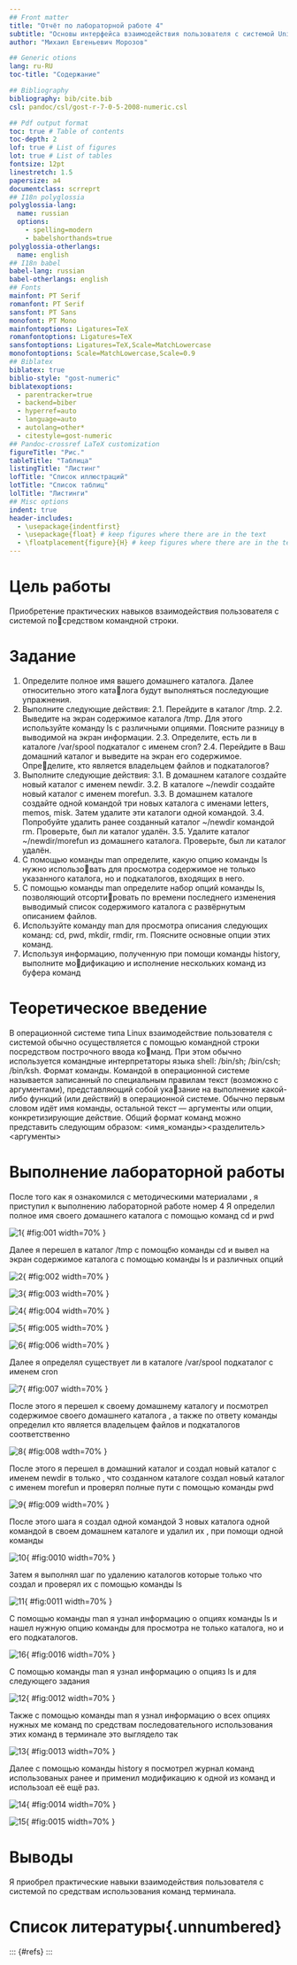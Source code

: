 ```yaml
---
## Front matter
title: "Отчёт по лабораторной работе 4"
subtitle: "Основы интерфейса взаимодействия пользователя с системой Unix на уровне командной строки"
author: "Михаил Евгеньевич Морозов"

## Generic otions
lang: ru-RU
toc-title: "Содержание"

## Bibliography
bibliography: bib/cite.bib
csl: pandoc/csl/gost-r-7-0-5-2008-numeric.csl

## Pdf output format
toc: true # Table of contents
toc-depth: 2
lof: true # List of figures
lot: true # List of tables
fontsize: 12pt
linestretch: 1.5
papersize: a4
documentclass: scrreprt
## I18n polyglossia
polyglossia-lang:
  name: russian
  options:
	- spelling=modern
	- babelshorthands=true
polyglossia-otherlangs:
  name: english
## I18n babel
babel-lang: russian
babel-otherlangs: english
## Fonts
mainfont: PT Serif
romanfont: PT Serif
sansfont: PT Sans
monofont: PT Mono
mainfontoptions: Ligatures=TeX
romanfontoptions: Ligatures=TeX
sansfontoptions: Ligatures=TeX,Scale=MatchLowercase
monofontoptions: Scale=MatchLowercase,Scale=0.9
## Biblatex
biblatex: true
biblio-style: "gost-numeric"
biblatexoptions:
  - parentracker=true
  - backend=biber
  - hyperref=auto
  - language=auto
  - autolang=other*
  - citestyle=gost-numeric
## Pandoc-crossref LaTeX customization
figureTitle: "Рис."
tableTitle: "Таблица"
listingTitle: "Листинг"
lofTitle: "Список иллюстраций"
lotTitle: "Список таблиц"
lolTitle: "Листинги"
## Misc options
indent: true
header-includes:
  - \usepackage{indentfirst}
  - \usepackage{float} # keep figures where there are in the text
  - \floatplacement{figure}{H} # keep figures where there are in the text
---
```


# Цель работы

Приобретение практических навыков взаимодействия пользователя с системой посредством командной строки.


# Задание

1. Определите полное имя вашего домашнего каталога. Далее относительно этого каталога будут выполняться последующие упражнения.
2. Выполните следующие действия:
2.1. Перейдите в каталог /tmp.
2.2. Выведите на экран содержимое каталога /tmp. Для этого используйте команду ls
с различными опциями. Поясните разницу в выводимой на экран информации.
2.3. Определите, есть ли в каталоге /var/spool подкаталог с именем cron?
2.4. Перейдите в Ваш домашний каталог и выведите на экран его содержимое. Определите, кто является владельцем файлов и подкаталогов?
3. Выполните следующие действия:
3.1. В домашнем каталоге создайте новый каталог с именем newdir.
3.2. В каталоге ~/newdir создайте новый каталог с именем morefun.
3.3. В домашнем каталоге создайте одной командой три новых каталога с именами
letters, memos, misk. Затем удалите эти каталоги одной командой.
3.4. Попробуйте удалить ранее созданный каталог ~/newdir командой rm. Проверьте,
был ли каталог удалён.
3.5. Удалите каталог ~/newdir/morefun из домашнего каталога. Проверьте, был ли
каталог удалён.
4. С помощью команды man определите, какую опцию команды ls нужно использовать для просмотра содержимое не только указанного каталога, но и подкаталогов,
входящих в него.
5. С помощью команды man определите набор опций команды ls, позволяющий отсортировать по времени последнего изменения выводимый список содержимого каталога
с развёрнутым описанием файлов.
6. Используйте команду man для просмотра описания следующих команд: cd, pwd, mkdir,
rmdir, rm. Поясните основные опции этих команд.
7. Используя информацию, полученную при помощи команды history, выполните модификацию и исполнение нескольких команд из буфера команд

# Теоретическое введение

В операционной системе типа Linux взаимодействие пользователя с системой обычно
осуществляется с помощью командной строки посредством построчного ввода команд. При этом обычно используется командные интерпретаторы языка shell: /bin/sh;
/bin/csh; /bin/ksh.
Формат команды. Командой в операционной системе называется записанный по
специальным правилам текст (возможно с аргументами), представляющий собой указание на выполнение какой-либо функций (или действий) в операционной системе.
Обычно первым словом идёт имя команды, остальной текст — аргументы или опции,
конкретизирующие действие.
Общий формат команд можно представить следующим образом:
<имя_команды><разделитель><аргументы>

# Выполнение лабораторной работы

После того как я ознакомился с методическими материалами , я приступил к выполнению лабораторной работе номер 4
Я определил полное имя своего домашнего каталога с помощью команд cd и pwd 

![1](image/1.png){ #fig:001 width=70% }

Далее я перешел в каталог  /tmp с помощбю команды cd и вывел на экран содержимое каталога с помощью команды ls и различных опций 

![2](image/2.png){ #fig:002 width=70% }

![3](image/3.png){ #fig:003 width=70% }

![4](image/4.png){ #fig:004 width=70% }

![5](image/5.png){ #fig:005 width=70% }

![6](image/6.png){ #fig:006 width=70% }

Далее я определял существует ли в каталоге /var/spool подкаталог с именем cron

![7](image/7.png){ #fig:007 width=70% }

После этого я перешел к своему домашнему каталогу и посмотрел содержимое своего домашнего каталога , а также по ответу команды определил кто является владельцем файлов и подкаталогов соответственно

![8](image/8.png){ #fig:008 wdth=70% }

После этого я перешел в домашний каталог и создал новый каталог с именем newdir в только , что созданном каталоге создал новый каталог с именем morefun и проверял полные пути с помощью команды  pwd

![9](image/9.png){ #fig:009 width=70% }

После этого шага я создал одной командой 3 новых каталога одной командой в своем домашнем каталоге и удалил их , при помощи одной команды 

![10](image/10.png){ #fig:0010 width=70% }

Затем я выполнял шаг по удалению каталогов которые только что создал и проверял их с помощью команды ls

![11](image/11.png){ #fig:0011 width=70% }

С помощью команды man я узнал информацию о опциях команды ls и нашел нужную опцию команды для просмотра не только каталога, но  и его подкаталогов.

![16](image/16.png){ #fig:0016 width=70% }

С помощью команды man я узнал информацию о опцияз ls и для следующего задания 

![12](image/12.png){ #fig:0012 width=70% }

Также с помощью команды man я узнал информацию о всех опциях нужных ме команд по средствам последовательного использования этих команд в терминале это выглядело так 

![13](image/13.png){ #fig:0013 width=70% }

Далее с помощью команды  history я посмотрел журнал команд использованых ранее и применил модификацию к одной из команд и использоал её ещё раз. 

![14](image/14.png){ #fig:0014 width=70% }

![15](image/15.png){ #fig:0015 width=70% }




# Выводы

Я приобрел практические навыки взаимодействия пользователя с системой по средствам использования команд терминала.

# Список литературы{.unnumbered}

::: {#refs}
:::
